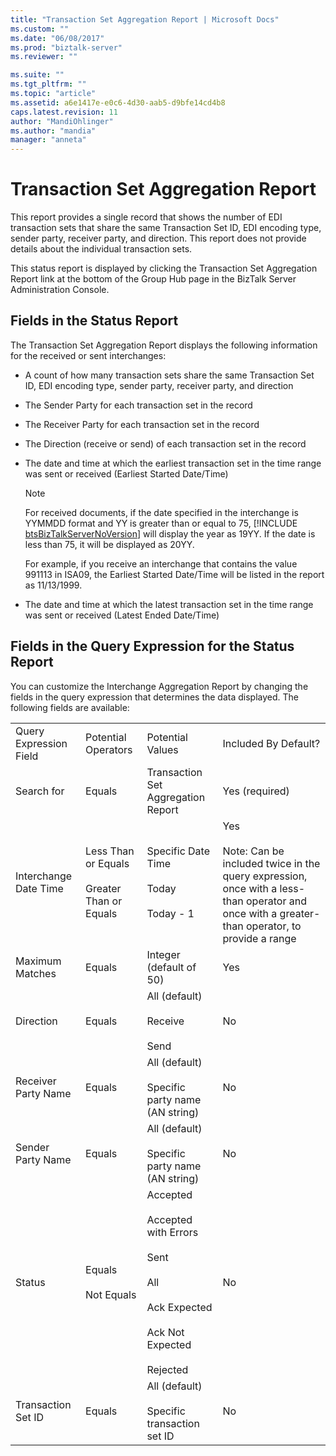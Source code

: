 ```yaml
---
title: "Transaction Set Aggregation Report | Microsoft Docs"
ms.custom: ""
ms.date: "06/08/2017"
ms.prod: "biztalk-server"
ms.reviewer: ""

ms.suite: ""
ms.tgt_pltfrm: ""
ms.topic: "article"
ms.assetid: a6e1417e-e0c6-4d30-aab5-d9bfe14cd4b8
caps.latest.revision: 11
author: "MandiOhlinger"
ms.author: "mandia"
manager: "anneta"
---
```

# Transaction Set Aggregation Report
This report provides a single record that shows the number of EDI transaction sets that share the same Transaction Set ID, EDI encoding type, sender party, receiver party, and direction. This report does not provide details about the individual transaction sets.  
  
 This status report is displayed by clicking the Transaction Set Aggregation Report link at the bottom of the Group Hub page in the BizTalk Server Administration Console.  
  
## Fields in the Status Report  
 The Transaction Set Aggregation Report displays the following information for the received or sent interchanges:  
  
- A count of how many transaction sets share the same Transaction Set ID, EDI encoding type, sender party, receiver party, and direction  
  
- The Sender Party for each transaction set in the record  
  
- The Receiver Party for each transaction set in the record  
  
- The Direction (receive or send) of each transaction set in the record  
  
- The date and time at which the earliest transaction set in the time range was sent or received (Earliest Started Date/Time)  
  
  > [!NOTE]
  >  For received documents, if the date specified in the interchange is YYMMDD format and YY is greater than or equal to 75, [!INCLUDE [btsBizTalkServerNoVersion](../includes/btsbiztalkservernoversion-md.md)] will display the year as 19YY. If the date is less than 75, it will be displayed as 20YY.  
  > 
  >  For example, if you receive an interchange that contains the value 991113 in ISA09, the Earliest Started Date/Time will be listed in the report as 11/13/1999.  
  
- The date and time at which the latest transaction set in the time range was sent or received (Latest Ended Date/Time)  
  
## Fields in the Query Expression for the Status Report  
 You can customize the Interchange Aggregation Report by changing the fields in the query expression that determines the data displayed. The following fields are available:  
  
|||||  
|-|-|-|-|  
|Query Expression Field|Potential Operators|Potential Values|Included By Default?|  
|Search for|Equals|Transaction Set Aggregation Report|Yes (required)|  
|Interchange Date Time|Less Than or Equals<br /><br /> Greater Than or Equals|Specific Date Time<br /><br /> Today<br /><br /> Today - 1|Yes<br /><br /> Note: Can be included twice in the query expression, once with a less-than operator and once with  a greater-than operator, to provide a range|  
|Maximum Matches|Equals|Integer (default of 50)|Yes|  
|Direction|Equals|All (default)<br /><br /> Receive<br /><br /> Send|No|  
|Receiver Party Name|Equals|All (default)<br /><br /> Specific party name (AN string)|No|  
|Sender Party Name|Equals|All (default)<br /><br /> Specific party name (AN string)|No|  
|Status|Equals<br /><br /> Not Equals|Accepted<br /><br /> Accepted with Errors<br /><br /> Sent<br /><br /> All<br /><br /> Ack Expected<br /><br /> Ack Not Expected<br /><br /> Rejected|No|  
|Transaction Set ID|Equals|All (default)<br /><br /> Specific transaction set ID|No|  
  
